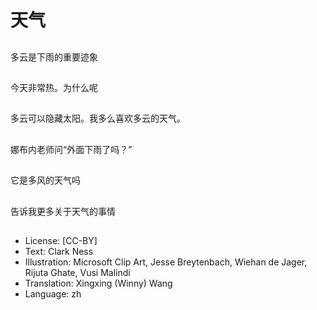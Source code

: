 # 天气

##
多云是下雨的重要迹象

##
今天非常热。为什么呢

##
多云可以隐藏太阳。我多么喜欢多云的天气。

##
娜布内老师问“外面下雨了吗？” 

##
它是多风的天气吗

##
告诉我更多关于天气的事情

##
* License: [CC-BY]
* Text: Clark Ness
* Illustration: Microsoft Clip Art, Jesse Breytenbach, Wiehan de Jager, Rijuta Ghate, Vusi Malindi
* Translation: Xingxing (Winny) Wang
* Language: zh
